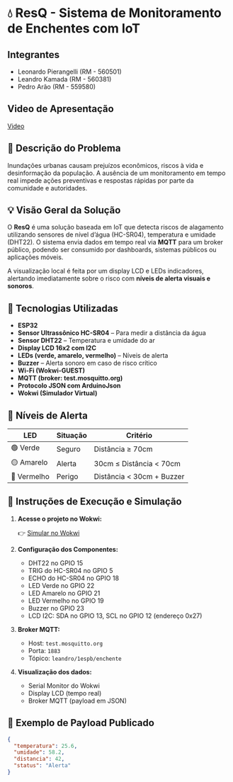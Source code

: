 # 💧 ResQ - Sistema de Monitoramento de Enchentes com IoT

## Integrantes

- Leonardo Pierangelli (RM - 560501)
- Leandro Kamada (RM - 560381)
- Pedro Arão (RM - 559580)

## Video de Apresentação
[Video](https://youtu.be/a1FIAVKH1Ys)

## 📌 Descrição do Problema

Inundações urbanas causam prejuízos econômicos, riscos à vida e desinformação da população. A ausência de um monitoramento em tempo real impede ações preventivas e respostas rápidas por parte da comunidade e autoridades.

## 💡 Visão Geral da Solução

O **ResQ** é uma solução baseada em IoT que detecta riscos de alagamento utilizando sensores de nível d’água (HC-SR04), temperatura e umidade (DHT22). O sistema envia dados em tempo real via **MQTT** para um broker público, podendo ser consumido por dashboards, sistemas públicos ou aplicações móveis.

A visualização local é feita por um display LCD e LEDs indicadores, alertando imediatamente sobre o risco com **níveis de alerta visuais e sonoros**.

## 🧠 Tecnologias Utilizadas

- **ESP32**  
- **Sensor Ultrassônico HC-SR04** – Para medir a distância da água  
- **Sensor DHT22** – Temperatura e umidade do ar  
- **Display LCD 16x2 com I2C**  
- **LEDs (verde, amarelo, vermelho)** – Níveis de alerta  
- **Buzzer** – Alerta sonoro em caso de risco crítico  
- **Wi-Fi (Wokwi-GUEST)**  
- **MQTT (broker: test.mosquitto.org)**  
- **Protocolo JSON com ArduinoJson**  
- **Wokwi (Simulador Virtual)**

## 🚦 Níveis de Alerta

| LED         | Situação     | Critério                      |
|-------------|--------------|-------------------------------|
| 🟢 Verde     | Seguro       | Distância ≥ 70cm              |
| 🟡 Amarelo   | Alerta       | 30cm ≤ Distância < 70cm       |
| 🔴 Vermelho  | Perigo       | Distância < 30cm + Buzzer     |

## 🧪 Instruções de Execução e Simulação

1. **Acesse o projeto no Wokwi:**

   👉 [Simular no Wokwi](https://wokwi.com/projects/432691845362368513)

2. **Configuração dos Componentes:**

   - DHT22 no GPIO 15  
   - TRIG do HC-SR04 no GPIO 5  
   - ECHO do HC-SR04 no GPIO 18  
   - LED Verde no GPIO 22  
   - LED Amarelo no GPIO 21  
   - LED Vermelho no GPIO 19  
   - Buzzer no GPIO 23  
   - LCD I2C: SDA no GPIO 13, SCL no GPIO 12 (endereço 0x27)

3. **Broker MQTT:**

   - Host: `test.mosquitto.org`  
   - Porta: `1883`  
   - Tópico: `leandro/1espb/enchente`

4. **Visualização dos dados:**

   - Serial Monitor do Wokwi
   - Display LCD (tempo real)
   - Broker MQTT (payload em JSON)

## 🔧 Exemplo de Payload Publicado

```json
{
  "temperatura": 25.6,
  "umidade": 58.2,
  "distancia": 42,
  "status": "Alerta"
}
